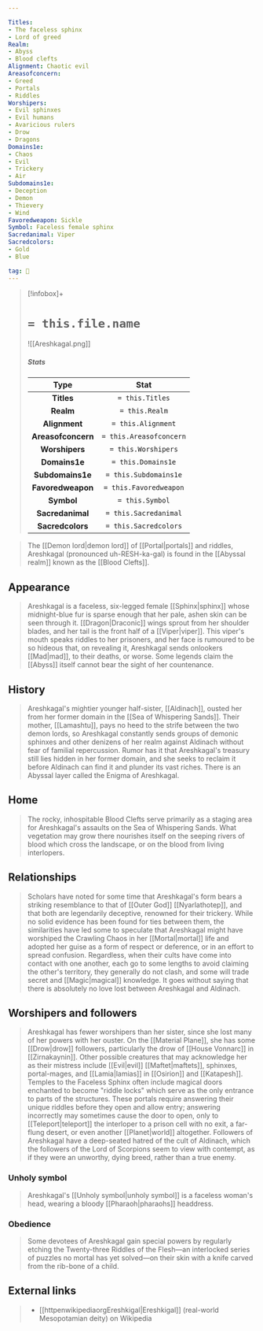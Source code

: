 ```yaml
---

Titles:
- The faceless sphinx
- Lord of greed
Realm:
- Abyss
- Blood clefts
Alignment: Chaotic evil
Areasofconcern:
- Greed
- Portals
- Riddles
Worshipers:
- Evil sphinxes
- Evil humans
- Avaricious rulers
- Drow
- Dragons
Domains1e:
- Chaos
- Evil
- Trickery
- Air
Subdomains1e:
- Deception
- Demon
- Thievery
- Wind
Favoredweapon: Sickle
Symbol: Faceless female sphinx
Sacredanimal: Viper
Sacredcolors:
- Gold
- Blue

tag: 🙏
---
```


> [!infobox]+
> #  `= this.file.name`
> ![[Areshkagal.png]]
> ##### Stats
> Type | Stat |
> :---:|:---:|
> **Titles** | `= this.Titles` |
> **Realm** | `= this.Realm` |
> **Alignment** | `= this.Alignment` |
> **Areasofconcern** | `= this.Areasofconcern` |
> **Worshipers** | `= this.Worshipers` |
> **Domains1e** | `= this.Domains1e` |
> **Subdomains1e** | `= this.Subdomains1e` |
> **Favoredweapon** | `= this.Favoredweapon` |
> **Symbol** | `= this.Symbol` |
> **Sacredanimal** | `= this.Sacredanimal` |
> **Sacredcolors** | `= this.Sacredcolors` |



> The [[Demon lord|demon lord]] of [[Portal|portals]] and riddles, Areshkagal (pronounced uh-RESH-ka-gal) is found in the [[Abyssal realm]] known as the [[Blood Clefts]].



## Appearance

> Areshkagal is a faceless, six-legged female [[Sphinx|sphinx]] whose midnight-blue fur is sparse enough that her pale, ashen skin can be seen through it. [[Dragon|Draconic]] wings sprout from her shoulder blades, and her tail is the front half of a [[Viper|viper]]. This viper's mouth speaks riddles to her prisoners, and her face is rumoured to be so hideous that, on revealing it, Areshkagal sends onlookers [[Mad|mad]], to their deaths, or worse. Some legends claim the [[Abyss]] itself cannot bear the sight of her countenance.


## History

> Areshkagal's mightier younger half-sister, [[Aldinach]], ousted her from her former domain in the [[Sea of Whispering Sands]]. Their mother, [[Lamashtu]], pays no heed to the strife between the two demon lords, so Areshkagal constantly sends groups of demonic sphinxes and other denizens of her realm against Aldinach without fear of familial repercussion. Rumor has it that Areshkagal's treasury still lies hidden in her former domain, and she seeks to reclaim it before Aldinach can find it and plunder its vast riches. There is an Abyssal layer called the Enigma of Areshkagal.


## Home

> The rocky, inhospitable Blood Clefts serve primarily as a staging area for Areshkagal's assaults on the Sea of Whispering Sands. What vegetation may grow there nourishes itself on the seeping rivers of blood which cross the landscape, or on the blood from living interlopers.


## Relationships

> Scholars have noted for some time that Areshkagal's form bears a striking resemblance to that of [[Outer God]] [[Nyarlathotep]], and that both are legendarily deceptive, renowned for their trickery.  While no solid evidence has been found for ties between them, the similarities have led some to speculate that Areshkagal might have worshiped the Crawling Chaos in her [[Mortal|mortal]] life and adopted her guise as a form of respect or deference, or in an effort to spread confusion.  Regardless, when their cults have come into contact with one another, each go to some lengths to avoid claiming the other's territory, they generally do not clash, and some will trade secret and [[Magic|magical]] knowledge.
> It goes without saying that there is absolutely no love lost between Areshkagal and Aldinach.


## Worshipers and followers

> Areshkagal has fewer worshipers than her sister, since she lost many of her powers with her ouster. On the [[Material Plane]], she has some [[Drow|drow]] followers, particularly the drow of [[House Vonnarc]] in [[Zirnakaynin]].  Other possible creatures that may acknowledge her as their mistress include [[Evil|evil]] [[Maftet|maftets]], sphinxes, portal-mages, and [[Lamia|lamias]] in [[Osirion]] and [[Katapesh]].
> Temples to the Faceless Sphinx often include magical doors enchanted to become "riddle locks" which serve as the only entrance to parts of the structures.  These portals require answering their unique riddles before they open and allow entry; answering incorrectly may sometimes cause the door to open, only to [[Teleport|teleport]] the interloper to a prison cell with no exit, a far-flung desert, or even another [[Planet|world]] altogether.
> Followers of Areshkagal have a deep-seated hatred of the cult of Aldinach, which the followers of the Lord of Scorpions seem to view with contempt, as if they were an unworthy, dying breed, rather than a true enemy.


### Unholy symbol

> Areshkagal's [[Unholy symbol|unholy symbol]] is a faceless woman's head, wearing a bloody [[Pharaoh|pharaohs]] headdress.


### Obedience

> Some devotees of Areshkagal gain special powers by regularly etching the Twenty-three Riddles of the Flesh—an interlocked series of puzzles no mortal has yet solved—on their skin with a knife carved from the rib-bone of a child.




## External links

> - [[httpenwikipediaorgEreshkigal|Ereshkigal]] (real-world Mesopotamian deity) on Wikipedia





